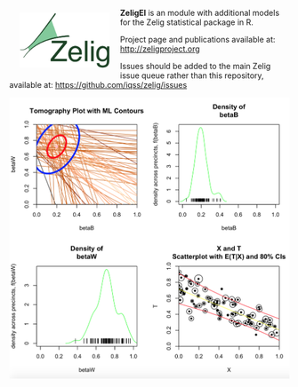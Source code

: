 <a href="http://zeligproject.org"><img src="images/zelig.png" align="left" height="100" vspace="8" hspace="18"></a>

**ZeligEI** is an module with additional models for the Zelig statistical package in R.

Project page and publications available at: 
http://zeligproject.org

Issues should be added to the main Zelig issue queue rather than this repository, available at: https://github.com/iqss/zelig/issues
<br>

![Example Page](images/ei1.png)

